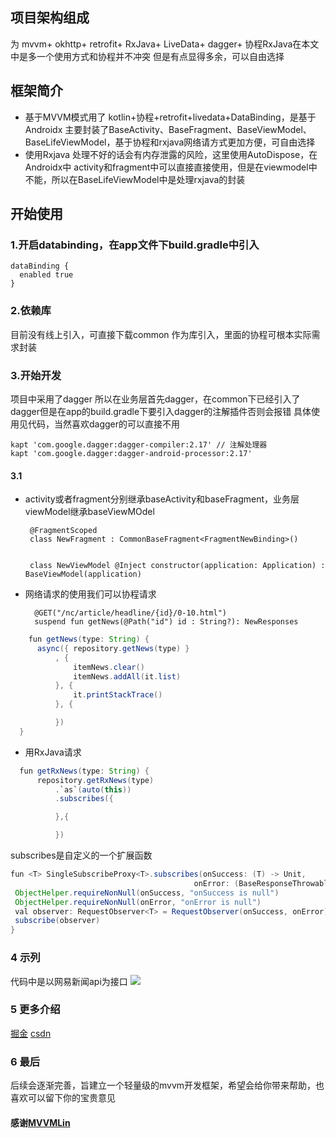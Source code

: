 ## 项目架构组成
  为 mvvm+ okhttp+ retrofit+ RxJava+ LiveData+ dagger+ 协程RxJava在本文中是多一个使用方式和协程并不冲突 但是有点显得多余，可以自由选择
## 框架简介
-  基于MVVM模式用了 kotlin+协程+retrofit+livedata+DataBinding，是基于Androidx
  主要封装了BaseActivity、BaseFragment、BaseViewModel、BaseLifeViewModel，基于协程和rxjava网络请方式更加方便，可自由选择
-  使用Rxjava 处理不好的话会有内存泄露的风险，这里使用AutoDispose，在Androidx中 activity和fragment中可以直接直接使用，但是在viewmodel中不能，所以在BaseLifeViewModel中是处理rxjava的封装
## 开始使用
### 1.开启databinding，在app文件下build.gradle中引入
    dataBinding {
      enabled true
    }
### 2.依赖库
   目前没有线上引入，可直接下载common 作为库引入，里面的协程可根本实际需求封装
   
### 3.开始开发
   项目中采用了dagger 所以在业务层首先dagger，在common下已经引入了dagger但是在app的build.gradle下要引入dagger的注解插件否则会报错
   具体使用见代码，当然喜欢dagger的可以直接不用
     
    kapt 'com.google.dagger:dagger-compiler:2.17' // 注解处理器
    kapt 'com.google.dagger:dagger-android-processor:2.17'
#### 3.1 
   - activity或者fragment分别继承baseActivity和baseFragment，业务层viewModel继承baseViewMOdel
   
          @FragmentScoped
          class NewFragment : CommonBaseFragment<FragmentNewBinding>() 
          
          
          class NewViewModel @Inject constructor(application: Application) : BaseViewModel(application) 
   - 网络请求的使用我们可以协程请求
   
           @GET("/nc/article/headline/{id}/0-10.html")
           suspend fun getNews(@Path("id") id : String?): NewResponses
           
         
  ```Java
      fun getNews(type: String) {
        async({ repository.getNews(type) }
            , {
                itemNews.clear()
                itemNews.addAll(it.list)
            }, {
                it.printStackTrace()
            }, {

            })
    }
 
  ```
  - 用RxJava请求
  ```Java
    fun getRxNews(type: String) {
        repository.getRxNews(type)
            .`as`(auto(this))
            .subscribes({

            },{

            })
   ```
   subscribes是自定义的一个扩展函数
   ```Java
   fun <T> SingleSubscribeProxy<T>.subscribes(onSuccess: (T) -> Unit,
                                            onError: (BaseResponseThrowable)->Unit) {
    ObjectHelper.requireNonNull(onSuccess, "onSuccess is null")
    ObjectHelper.requireNonNull(onError, "onError is null")
    val observer: RequestObserver<T> = RequestObserver(onSuccess, onError)
    subscribe(observer)
}
```
### 4 示列
   代码中是以网易新闻api为接口
   ![](https://p3-juejin.byteimg.com/tos-cn-i-k3u1fbpfcp/8f7c77be61cb43e18a2c5b232e6dc5f8~tplv-k3u1fbpfcp-zoom-1.image)
### 5 更多介绍
   [掘金](https://juejin.im/post/6873448411727986701)
   [csdn](https://blog.csdn.net/qq_30710615/article/details/108649677)
### 6 最后
   后续会逐渐完善，旨建立一个轻量级的mvvm开发框架，希望会给你带来帮助，也喜欢可以留下你的宝贵意见
   #### 感谢[MVVMLin](https://github.com/AleynP/MVVMLin)
   
   
